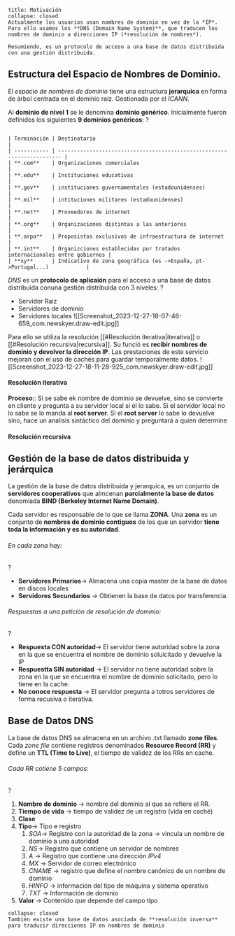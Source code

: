```ad-abstract
title: Motivación
collapse: closed
Actualmente los usuarios usan nombres de dominio en vez de la *IP*. Para ello usamos los **DNS (Domain Name System)**, que traducen los nombres de dominio a direcciones IP (*resolución de nombres*).

Resumiendo, es un protocolo de acceso a una base de datos distribuida con una gestión distribuida.
```
## Estructura del Espacio de Nombres de Dominio.

El *espacio de nombres de dominio* tiene una estructura **jerarquica** en forma de árbol centrada en el dominio raíz. Gestionada por el *ICANN*. 

Al **dominio de nivel 1** se le denomina **dominio genérico**. Inicialmente fueron definidos los siguientes **9 dominios genéricos**:
?
```ad-important

| Terminación | Destinatario                                                            |
| ----------- | ----------------------------------------------------------------------- |
| **.com**    | Organizaciones comerciales                                              |
| **.edu**    | Instituciones educativas                                                |
| **.gov**    | instituciones guvernamentales (estadounidenses)                         |
| **.mil**    | intituciones militares (estadounidenses)                                |
| **.net**    | Proveedores de internet                                                 |
| **.org**    | Organizaciones distintas a las anteriores                               |
| **.arpa**   | Proposistos exclusivos de infraestructura de internet                   |
| **.int**    | Organizciones establecidas por tratados internacionales entre gobiernos |
| **xy**      | Indicativo de zona geográfica (es ->España, pt->Portugal...)            |

```

*DNS* es un **protocolo de aplicaión** para el acceso a una base de datos distribuida conuna gestión distribuida con 3 niveles:
?
-  Servidor Raiz
-  Servidores de dominio
- Servidores locales
![[Screenshot_2023-12-27-18-07-46-659_com.newskyer.draw-edit.jpg]]

Para ello se utiliza la resolución [[#Resolución iterativa|iterativa]] o [[#Resolución recursiva|recursiva]]. Su funció es **recibir nombres de dominio y devolver la dirección IP**. Las prestaciones de este servicio mejoran con el uso de cachés para guardar temporalmente datos.
![[Screenshot_2023-12-27-18-11-28-925_com.newskyer.draw-edit.jpg]]

#### Resolución iterativa
**Proceso**:: Si se sabe ek nombre de dominio se devuelve, sino se convierte en cliente y pregunta a su servidor local si él lo sabe. Si el servidor local no lo sabe se lo manda al **root server**. Si el **root server** lo sabe lo devuelve sino, hace un analisis sintáctico del dominio y preguntará a quien determine


#### Resolución recursiva



## Gestión de la base de datos distribuida y jerárquica

La gestión de la base de datos distribuida y jerarquica, es un conjunto de **servidores cooperativos** que almcenan **parcialmente la base de datos** denomiada **BIND (Berkeley Internet Name Domain)**.

Cada servidor es responsable de lo que se llama **ZONA**. Una **zona** es un conjunto de **nombres de dominio contiguos** de los que un servidor **tiene toda la información y es su autoridad**.

###### En cada zona hay:
?
- **Servidores Primarios**-> Almacena una copia master de la base de datos en discos locales
- **Servidores Secundarios** -> Obtienen la base de datos por transferencia.

###### Respuestas a una petición de resolución de dominio:
?
- **Respuesta CON autoridad**-> El servidor tiene autoridad sobre la zona en la que se encuentra el nombre de dominio soluicitado y devuelve la IP
- **Respuestta SIN autoridad** -> El servidor no tiene autoridad sobre la zona en la que se encuentra el nombre de dominio solicitado, pero lo tiene en la cache.
- **No conoce respuesta** -> El servidor pregunta a totros servidores de forma recusiva o iterativa.

## Base de Datos DNS

La base de datos DNS se almacena en un archivo .txt llamado **zone files**. Cada *zone file* contiene registros denominados **Resource Record (RR)** y define un **TTL (Time to Live)**, el tiempo de validez de los RRs en cache.

###### Cada RR cotiene 5 campos:
?
1. **Nombre de dominio** -> nombre del dominio al que se refiere el RR.
2. **Tiempo de vida** -> tiempo de validez de un registro (vida en caché)
3. **Clase**
4. **Tipo**-> Tipo e registro
	1. *SOA*-> Registro con la autoridad de la zona -> vincula un nombre de dominio a una autoridad
	2. *NS*-> Registro que contiene un servidor de nombres
	3. *A* -> Registro que contiene una dirección *IPv4*
	4. *MX* -> Servidor de correo electrónico
	5. *CNAME* -> registro que define el nombre canónico de un nombre de dominio
	6. *HINFO* -> información del tipo de máquina y sistema operativo
	7. *TXT* -> Información de dominio
5. **Valor** -> Contenido que depende del campo tipo

```ad-seealso
collapse: closed
También existe una base de datos asociada de **resolución inversa** para traducir direcciones IP en nombres de dominio
```

